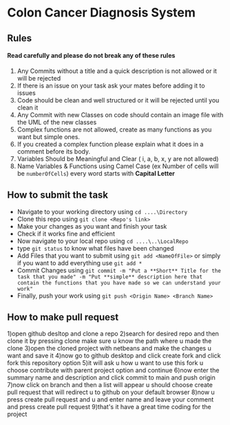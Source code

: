 # Colon Cancer Diagnosis System

## Rules
#### Read carefully and please do not break any of these rules

1. Any Commits without a title and a quick description is not allowed or it will be rejected
2. If there is an issue on your task ask your mates before adding it to issues
3. Code should be clean and well structured or it will be rejected until you clean it
4. Any Commit with new Classes on code should contain an image file with the UML of the new classes
5. Complex functions are not allowed, create as many functions as you want but simple ones.
6. If you created a complex function please explain what it does in a comment before its body.
7. Variables Should be Meaningful and Clear ( i, a, b, x, y are not allowed) 
8. Name Variables & Functions using Camel Case (ex Number of cells will be `numberOfCells`) every word starts with **Capital Letter**


## How to submit the task

- Navigate to your working directory using `cd ....\Directory`
- Clone this repo using `git clone <Repo's link>`
- Make your changes as you want and finish your task
- Check if it works fine and efficient
- Now navigate to your local repo using `cd ....\..\LocalRepo`
- type `git status` to know what files have been changed
- Add Files that you want to submit using `git add <NameOfFile>` or simply if you want to add everything use `git add *`
- Commit Changes using `git commit -m "Put a **Short** Title for the task that you made" -m "Put **simple** description here that contain the functions that you have made so we can understand your work"`
- Finally, push your work using `git push <Origin Name> <Branch Name>`

## How to make pull request

1)open github desltop and clone a repo
2)search for desired repo and then clone it by pressing clone make sure u know the path where u made the clone
3)open the cloned project with netbeans and make the changes u want and save it
4)now go to github desktop and click create fork and click fork this repository option
5)it will ask u how u want to use this fork u choose contribute with parent project option and continue
6)now enter the summary name and description and click commit to main and push origin
7)now click on branch and then a list will appear u should choose create pull request that will redirect u to github on your default browser
8)now u press create pull request and u and enter name and leave your comment and press create pull request
9)that's it have a great time coding for the project

